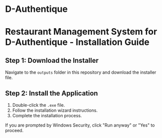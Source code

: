 # D-Authentique

# Restaurant Management System for D-Authentique - Installation Guide

## Step 1: Download the Installer
Navigate to the `outputs` folder in this repository and download the installer file.

## Step 2: Install the Application
1. Double-click the `.exe` file.
2. Follow the installation wizard instructions.
3. Complete the installation process.

If you are prompted by Windows Security, click "Run anyway" or "Yes" to proceed.
